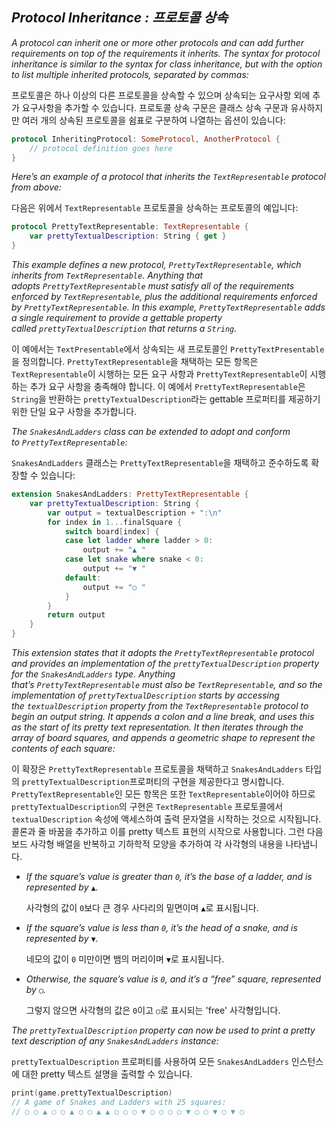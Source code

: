 ## *Protocol Inheritance : 프로토콜 상속*

*A protocol can inherit one or more other protocols and can add further requirements on top of the requirements it inherits. The syntax for protocol inheritance is similar to the syntax for class inheritance, but with the option to list multiple inherited protocols, separated by commas:*

프로토콜은 하나 이상의 다른 프로토콜을 상속할 수 있으며 상속되는 요구사항 외에 추가 요구사항을 추가할 수 있습니다. 프로토콜 상속 구문은 클래스 상속 구문과 유사하지만 여러 개의 상속된 프로토콜을 쉼표로 구분하여 나열하는 옵션이 있습니다:

```swift
protocol InheritingProtocol: SomeProtocol, AnotherProtocol {
    // protocol definition goes here
}
```

*Here’s an example of a protocol that inherits the `TextRepresentable` protocol from above:*

다음은 위에서 `TextRepresentable` 프로토콜을 상속하는 프로토콜의 예입니다:

```swift
protocol PrettyTextRepresentable: TextRepresentable {
    var prettyTextualDescription: String { get }
}
```

*This example defines a new protocol, `PrettyTextRepresentable`, which inherits from `TextRepresentable`. Anything that adopts `PrettyTextRepresentable` must satisfy all of the requirements enforced by `TextRepresentable`, plus the additional requirements enforced by `PrettyTextRepresentable`. In this example, `PrettyTextRepresentable` adds a single requirement to provide a gettable property called `prettyTextualDescription` that returns a `String`.*

이 예에서는 `TextPresentable`에서 상속되는 새 프로토콜인 `PrettyTextPresentable`을 정의합니다. `PrettyTextRepresentable`을 채택하는 모든 항목은 `TextRepresentable`이 시행하는 모든 요구 사항과 `PrettyTextRepresentable`이 시행하는 추가 요구 사항을 충족해야 합니다. 이 예에서 `PrettyTextRepresentable`은 `String`을 반환하는 `prettyTextualDescription`라는 gettable 프로퍼티를 제공하기 위한 단일 요구 사항을 추가합니다.

*The `SnakesAndLadders` class can be extended to adopt and conform to `PrettyTextRepresentable`:*

`SnakesAndLadders` 클래스는 `PrettyTextRepresentable`을 채택하고 준수하도록 확장할 수 있습니다:

```swift
extension SnakesAndLadders: PrettyTextRepresentable {
    var prettyTextualDescription: String {
        var output = textualDescription + ":\n"
        for index in 1...finalSquare {
            switch board[index] {
            case let ladder where ladder > 0:
                output += "▲ "
            case let snake where snake < 0:
                output += "▼ "
            default:
                output += "○ "
            }
        }
        return output
    }
}
```

*This extension states that it adopts the `PrettyTextRepresentable` protocol and provides an implementation of the `prettyTextualDescription` property for the `SnakesAndLadders` type. Anything that’s `PrettyTextRepresentable` must also be `TextRepresentable`, and so the implementation of `prettyTextualDescription` starts by accessing the `textualDescription` property from the `TextRepresentable` protocol to begin an output string. It appends a colon and a line break, and uses this as the start of its pretty text representation. It then iterates through the array of board squares, and appends a geometric shape to represent the contents of each square:*

이 확장은 `PrettyTextRepresentable` 프로토콜을 채택하고 `SnakesAndLadders` 타입의 `prettyTextualDescription`프로퍼티의 구현을 제공한다고 명시합니다. `PrettyTextRepresentable`인 모든 항목은 또한 `TextRepresentable`이어야 하므로 `prettyTextualDescription`의 구현은 `TextRepresentable` 프로토콜에서 `textualDescription` 속성에 액세스하여 출력 문자열을 시작하는 것으로 시작됩니다. 콜론과 줄 바꿈을 추가하고 이를 pretty 텍스트 표현의 시작으로 사용합니다. 그런 다음 보드 사각형 배열을 반복하고 기하학적 모양을 추가하여 각 사각형의 내용을 나타냅니다.

- *If the square’s value is greater than `0`, it’s the base of a ladder, and is represented by `▲`.*
  
  사각형의 값이 `0`보다 큰 경우 사다리의 밑면이며 `▲`로 표시됩니다.

- *If the square’s value is less than `0`, it’s the head of a snake, and is represented by `▼`.*
  
  네모의 값이 `0` 미만이면 뱀의 머리이며 `▼`로 표시됩니다.

- *Otherwise, the square’s value is `0`, and it’s a “free” square, represented by `○`.*
  
  그렇지 않으면 사각형의 값은 `0`이고 `○`로 표시되는 'free' 사각형입니다.

*The `prettyTextualDescription` property can now be used to print a pretty text description of any `SnakesAndLadders` instance:*

`prettyTextualDescription` 프로퍼티를 사용하여 모든 `SnakesAndLadders` 인스턴스에 대한 pretty 텍스트 설명을 출력할 수 있습니다.

```swift
print(game.prettyTextualDescription)
// A game of Snakes and Ladders with 25 squares:
// ○ ○ ▲ ○ ○ ▲ ○ ○ ▲ ▲ ○ ○ ○ ▼ ○ ○ ○ ○ ▼ ○ ○ ▼ ○ ▼ ○
```
